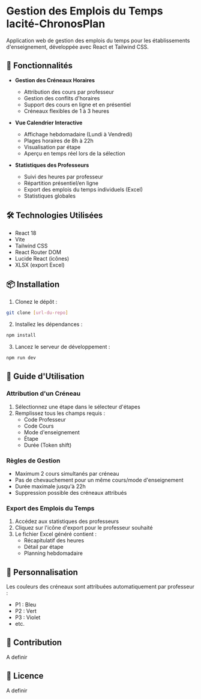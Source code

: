 # Gestion des Emplois du Temps lacité-ChronosPlan
Application web de gestion des emplois du temps pour les établissements d'enseignement, développée avec React et Tailwind CSS.

## 🚀 Fonctionnalités

- **Gestion des Créneaux Horaires**

  - Attribution des cours par professeur
  - Gestion des conflits d'horaires
  - Support des cours en ligne et en présentiel
  - Créneaux flexibles de 1 à 3 heures
- **Vue Calendrier Interactive**

  - Affichage hebdomadaire (Lundi à Vendredi)
  - Plages horaires de 8h à 22h
  - Visualisation par étape
  - Aperçu en temps réel lors de la sélection
- **Statistiques des Professeurs**

  - Suivi des heures par professeur
  - Répartition présentiel/en ligne
  - Export des emplois du temps individuels (Excel)
  - Statistiques globales

## 🛠️ Technologies Utilisées

- React 18
- Vite
- Tailwind CSS
- React Router DOM
- Lucide React (icônes)
- XLSX (export Excel)

## 📦 Installation

1. Clonez le dépôt :

```bash
git clone [url-du-repo]
```

2. Installez les dépendances :

```bash
npm install
```

3. Lancez le serveur de développement :

```bash
npm run dev
```

## 🎯 Guide d'Utilisation

### Attribution d'un Créneau

1. Sélectionnez une étape dans le sélecteur d'étapes
2. Remplissez tous les champs requis :
   - Code Professeur
   - Code Cours
   - Mode d'enseignement
   - Étape
   - Durée (Token shift)

### Règles de Gestion

- Maximum 2 cours simultanés par créneau
- Pas de chevauchement pour un même cours/mode d'enseignement
- Durée maximale jusqu'à 22h
- Suppression possible des créneaux attribués

### Export des Emplois du Temps

1. Accédez aux statistiques des professeurs
2. Cliquez sur l'icône d'export pour le professeur souhaité
3. Le fichier Excel généré contient :
   - Récapitulatif des heures
   - Détail par étape
   - Planning hebdomadaire

## 🎨 Personnalisation

Les couleurs des créneaux sont attribuées automatiquement par professeur :

- P1 : Bleu
- P2 : Vert
- P3 : Violet
- etc.

## 🤝 Contribution

A definir

## 📄 Licence

A definir
